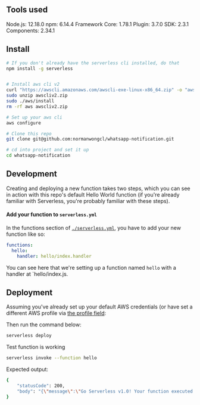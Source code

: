 ## Tools used

Node.js: 12.18.0
npm: 6.14.4
Framework Core: 1.78.1
Plugin: 3.7.0
SDK: 2.3.1
Components: 2.34.1

## Install

```bash
# If you don't already have the serverless cli installed, do that
npm install -g serverless


# Install aws cli v2
curl "https://awscli.amazonaws.com/awscli-exe-linux-x86_64.zip" -o "awscliv2.zip"
sudo unzip awscliv2.zip
sudo ./aws/install
rm -rf aws awscliv2.zip

# Set up your aws cli
aws configure

# Clone this repo
git clone git@github.com:normanwongcl/whatsapp-notification.git

# cd into project and set it up
cd whatsapp-notification

```

## Development

Creating and deploying a new function takes two steps, which you can see in action with this repo's default Hello World function (if you're already familiar with Serverless, you're probably familiar with these steps).

#### Add your function to `serverless.yml`

In the functions section of [`./serverless.yml`](./serverless.yml), you have to add your new function like so:

```yaml
functions:
  hello:
    handler: hello/index.handler
```

You can see here that we're setting up a function named `hello` with a handler at `hello/index.js.

## Deployment

Assuming you've already set up your default AWS credentials (or have set a different AWS profile via [the profile field](serverless.yml#L26):

Then run the command below:

```bash
serverless deploy
```

Test function is working

```bash
serverless invoke --function hello
```

Expected output:

```bash
{
    "statusCode": 200,
    "body": "{\"message\":\"Go Serverless v1.0! Your function executed successfully!\",\"input\":{}}"
}
```

